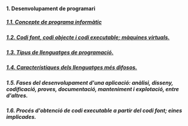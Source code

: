 #### 1. Desenvolupament de programari

##### [1.1. Concepte de programa informàtic](programa_informatic.md)

##### [1.2. Codi font, codi objecte i codi executable; màquines virtuals.](codi_font.md)
##### [1.3. Tipus de llenguatges de programació.](tipus.md)
##### [1.4. Característiques dels llenguatges més difosos.](paradigmes.md)
##### 1.5. Fases del desenvolupament d'una aplicació: anàlisi, disseny, codificació, proves, documentació, manteniment i explotació, entre d'altres.
##### 1.6. Procés d'obtenció de codi executable a partir del codi font; eines implicades.
